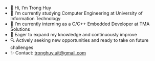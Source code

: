 - 👋 Hi, I’m Trong Huy
- 🌱 I’m currently studying Computer Engineering at University of Information Technology
- 💼 I’m currently interning as a C/C++ Embedded Developer at TMA Solutions
- 🚀 Eager to expand my knowledge and continuously improve
- 🔍 Actively seeking new opportunities and ready to take on future challenges
- ✨ Contact: tronghuy.uit@gmail.com 
<!---
hyutrn/hyutrn is a ✨ special ✨ repository because its `README.md` (this file) appears on your GitHub profile.
You can click the Preview link to take a look at your changes.
--->
